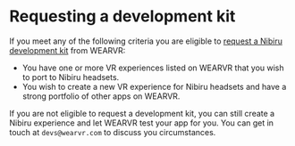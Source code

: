 # Requesting a development kit

If you meet any of the following criteria you are eligible to [request a Nibiru development kit](https://users.wearvr.com/developers/devices/nibiru/development-kit-request) from WEARVR:

* You have one or more VR experiences listed on WEARVR that you wish to port to Nibiru headsets.
* You wish to create a new VR experience for Nibiru headsets and have a strong portfolio of other apps on WEARVR.

If you are not eligible to request a development kit, you can still create a Nibiru experience and let WEARVR test your app for you. You can get in touch at `devs@wearvr.com` to discuss you circumstances.
